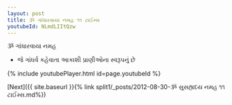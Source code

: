 ```yaml
---
layout: post
title: ૐ ગાંધારવાયા નમહ ૧૧ ટાઈમ્સ
youtubeId: NLmdLIItQzw
---
```

 
 
 ૐ ગાંધારવાયા નમહ  
 
 -  જે ગાંધર્વ કહેવાતા આકાશી પ્રાણીઓના સ્વરૂપનું છે 
 
  
 
  
 
 
 
 
 
 


{% include youtubePlayer.html id=page.youtubeId %}
 
[Next]({{ site.baseurl }}{% link  split1/_posts/2012-08-30-ૐ સુસહ્યદય નમહ ૧૧ ટાઈમ્સ.md%})
 
